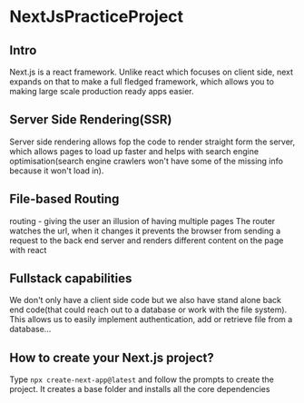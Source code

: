 # NextJsPracticeProject

## Intro
Next.js is a react framework. Unlike react which focuses on client side, next expands on that to make a full fledged framework, which allows you to making large scale production ready apps easier.


## Server Side Rendering(SSR)
Server side rendering allows fop the code to render straight form the server, which allows pages to load up faster and helps with search engine optimisation(search engine crawlers won't have some of the missing info because it won't load in).


## File-based Routing
routing - giving the user an illusion of having multiple pages
The router watches the url, when it changes it prevents the browser from sending a request to the back end server and renders different content on the page with react


## Fullstack capabilities
We don't only have a client side code but we also have stand alone back end code(that could reach out to a database or work with the file system). This allows us to easily implement authentication, add or retrieve file from a database...


## How to create your Next.js project?
Type ```npx create-next-app@latest``` and follow the prompts to create the project. It creates a base folder and installs all the core dependencies
